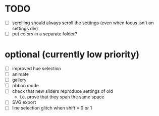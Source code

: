 # TODO

- [ ] scrolling should always scroll the settings (even when focus isn't on settings div)
- [ ] put colors in a separate folder?

# optional (currently low priority)

- [ ] improved hue selection
- [ ] animate
- [ ] gallery
- [ ] ribbon mode
- [ ] check that new sliders reproduce settings of old
	- i.e. prove that they span the same space
- [ ] SVG export
- [ ] line selection glitch when shift = 0 or 1
